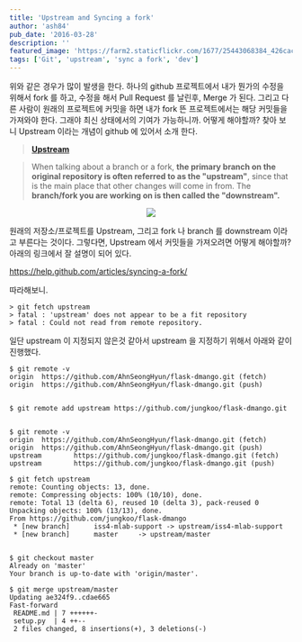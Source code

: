 ```yaml
---
title: 'Upstream and Syncing a fork'
author: 'ash84'
pub_date: '2016-03-28'
description: ''
featured_image: 'https://farm2.staticflickr.com/1677/25443068384_426cac00b2_k.jpg'
tags: ['Git', 'upstream', 'sync a fork', 'dev']
---
```




위와 같은 경우가 많이 발생을 한다. 하나의 github 프로젝트에서 내가 뭔가의 수정을 위해서 fork 를 하고, 수정을 해서 Pull Request 를 날린후, Merge 가 된다. 그리고 다른 사람이 원래의 프로젝트에 커밋을 하면 내가 fork 뜬 프로젝트에서는 해당 커밋들을 가져와야 한다. 그래야 최신 상태에서의 기여가 가능하니까. 어떻게 해야할까? 찾아 보니 Upstream 이라는 개념이 github 에 있어서 소개 한다. 


>[**Upstream**](https://help.github.com/articles/github-glossary/)

>When talking about a branch or a fork, **the primary branch on the original repository is often referred to as the "upstream"**, since that is the main place that other changes will come in from. The **branch/fork you are working on is then called the "downstream".**

<center>
<a href="http://stackoverflow.com/questions/9257533/what-is-the-difference-between-origin-and-upstream-in-github"><img src="http://i.stack.imgur.com/cEJjT.png"/></a>
</center>

원래의 저장소/프로젝트를 Upstream, 그리고 fork 나 branch 를 downstream 이라고 부른다는 것이다. 그렇다면, Upstream 에서 커밋들을 가져오려면 어떻게 해야할까? 아래의 링크에서 잘 설명이 되어 있다. 

https://help.github.com/articles/syncing-a-fork/

따라해보니.

```
> git fetch upstream
> fatal : 'upstream' does not appear to be a fit repository
> fatal : Could not read from remote repository. 
```

일단 upstream 이 지정되지 않은것 같아서 upstream 을 지정하기 위해서 아래와 같이 진행했다. 

```
$ git remote -v
origin  https://github.com/AhnSeongHyun/flask-dmango.git (fetch)
origin  https://github.com/AhnSeongHyun/flask-dmango.git (push)


$ git remote add upstream https://github.com/jungkoo/flask-dmango.git


$ git remote -v
origin  https://github.com/AhnSeongHyun/flask-dmango.git (fetch)
origin  https://github.com/AhnSeongHyun/flask-dmango.git (push)
upstream        https://github.com/jungkoo/flask-dmango.git (fetch)
upstream        https://github.com/jungkoo/flask-dmango.git (push)

$ git fetch upstream
remote: Counting objects: 13, done.
remote: Compressing objects: 100% (10/10), done.
remote: Total 13 (delta 6), reused 10 (delta 3), pack-reused 0
Unpacking objects: 100% (13/13), done.
From https://github.com/jungkoo/flask-dmango
 * [new branch]      iss4-mlab-support -> upstream/iss4-mlab-support
 * [new branch]      master     -> upstream/master


$ git checkout master
Already on 'master'
Your branch is up-to-date with 'origin/master'.

$ git merge upstream/master
Updating ae324f9..cdae665
Fast-forward
 README.md | 7 ++++++-
 setup.py  | 4 ++--
 2 files changed, 8 insertions(+), 3 deletions(-)
```




